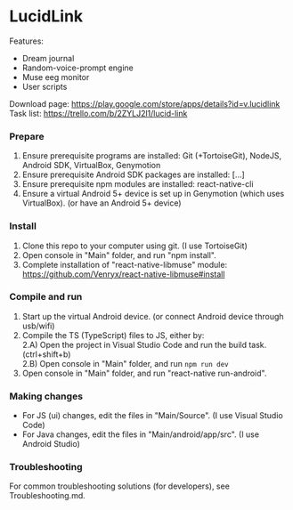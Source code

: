 # LucidLink
Features:
* Dream journal
* Random-voice-prompt engine
* Muse eeg monitor
* User scripts

Download page: https://play.google.com/store/apps/details?id=v.lucidlink  
Task list: https://trello.com/b/2ZYLJ2l1/lucid-link

### Prepare

1) Ensure prerequisite programs are installed: Git (+TortoiseGit), NodeJS, Android SDK, VirtualBox, Genymotion  
2) Ensure prerequisite Android SDK packages are installed: [...]  
3) Ensure prerequisite npm modules are installed: react-native-cli  
4) Ensure a virtual Android 5+ device is set up in Genymotion (which uses VirtualBox). (or have an Android 5+ device)  

### Install

1) Clone this repo to your computer using git. (I use TortoiseGit)  
2) Open console in "Main" folder, and run "npm install".  
3) Complete installation of "react-native-libmuse" module: https://github.com/Venryx/react-native-libmuse#install  

### Compile and run

1) Start up the virtual Android device. (or connect Android device through usb/wifi)  
2) Compile the TS (TypeScript) files to JS, either by:  
2.A) Open the project in Visual Studio Code and run the build task. (ctrl+shift+b)  
2.B) Open console in "Main" folder, and run ```npm run dev```  
3) Open console in "Main" folder, and run "react-native run-android".  

### Making changes

* For JS (ui) changes, edit the files in "Main/Source". (I use Visual Studio Code)  
* For Java changes, edit the files in "Main/android/app/src". (I use Android Studio)  

### Troubleshooting

For common troubleshooting solutions (for developers), see Troubleshooting.md.
